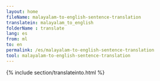 ```yaml
---
layout: home
fileName: malayalam-to-english-sentence-translation
translatein: malayalam_to_english
folderName : translate
lang: es
from: ml
to: en
permalink: /es/malayalam-to-english-sentence-translation
tool: malayalam-to-english-sentence-translation
---
```

{% include section/translateinto.html %}